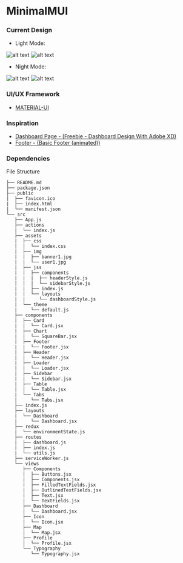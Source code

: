 # MinimalMUI
### Current Design
- Light Mode: 

![alt text](https://github.com/shiburagi/MinimalMUI/blob/master/preview/images/shot1.png?raw=true)
![alt text](https://github.com/shiburagi/MinimalMUI/blob/master/preview/images/shot3.png?raw=true)

- Night Mode: 

![alt text](https://github.com/shiburagi/MinimalMUI/blob/master/preview/images/shot2.png?raw=true)
![alt text](https://github.com/shiburagi/MinimalMUI/blob/master/preview/images/shot4.png?raw=true)

### UI/UX Framework
- [MATERIAL-UI](https://material-ui.com/)

### Inspiration
- [Dashboard Page - (Freebie - Dashboard Design With Adobe XD)](https://www.uplabs.com/posts/dashboard-design-with-adobe-xd-freebie)
- [Footer - (Basic Footer (animated))](https://www.uplabs.com/posts/basic-footer-animated)


### Dependencies
File Structure
```
├── README.md
├── package.json
├── public
|  ├── favicon.ico
|  ├── index.html
|  └── manifest.json
└── src
   ├── App.js
   ├── actions
   |  └── index.js
   ├── assets
   |  ├── css
   |  |  └── index.css
   |  ├── img
   |  |  ├── banner1.jpg
   |  |  └── user1.jpg
   |  ├── jss
   |  |  ├── components
   |  |  |  ├── headerStyle.js
   |  |  |  └── sidebarStyle.js
   |  |  ├── index.js
   |  |  └── layouts
   |  |     └── dashboardStyle.js
   |  └── theme
   |     └── default.js
   ├── components
   |  ├── Card
   |  |  └── Card.jsx
   |  ├── Chart
   |  |  └── SquareBar.jsx
   |  ├── Footer
   |  |  └── Footer.jsx
   |  ├── Header
   |  |  └── Header.jsx
   |  ├── Loader
   |  |  └── Loader.jsx
   |  ├── Sidebar
   |  |  └── Sidebar.jsx
   |  ├── Table
   |  |  └── Table.jsx
   |  └── Tabs
   |     └── Tabs.jsx
   ├── index.js
   ├── layouts
   |  └── Dashboard
   |     └── Dashboard.jsx
   ├── redux
   |  └── environmentState.js
   ├── routes
   |  ├── dashboard.js
   |  ├── index.js
   |  └── utils.js
   ├── serviceWorker.js
   └── views
      ├── Components
      |  ├── Buttons.jsx
      |  ├── Components.jsx
      |  ├── FilledTextFields.jsx
      |  ├── OutlinedTextFields.jsx
      |  ├── Text.jsx
      |  └── TextFields.jsx
      ├── Dashboard
      |  └── Dashboard.jsx
      ├── Icon
      |  └── Icon.jsx
      ├── Map
      |  └── Map.jsx
      ├── Profile
      |  └── Profile.jsx
      └── Typography
         └── Typography.jsx
```
